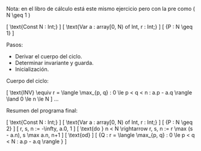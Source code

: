 Nota: en el libro de cálculo está este mismo ejercicio pero con la pre como \( N \geq 1 \)

\[
\text{Const N : Int;}
\]
\[
\text{Var a : array[0, N) of Int, r : Int;}
\]
\[
\{P : N \geq 1\}
\]

Pasos:
- Derivar el cuerpo del ciclo.
- Determinar invariante y guarda.
- Inicialización.

Cuerpo del ciclo:

\[
\text{INV} \equiv r = \langle \max_{p, q} : 0 \le p < q < n : a.p - a.q \rangle \land 0 \le n \le N
\]
...

Resumen del programa final:

\[
\text{Const N : Int;}
\]
\[
\text{Var a : array[0, N) of Int, r : Int;}
\]
\[
\{P : N \geq 2\}
\]
\[
r, s, n := -\infty, a.0, 1
\]
\[
\text{do } n < N \rightarrow r, s, n := r \max (s - a.n), s \max a.n, n+1
\]
\[
\text{od}
\]
\[
\{Q : r = \langle \max_{p, q} : 0 \le p < q < N : a.p - a.q \rangle \}
\]
